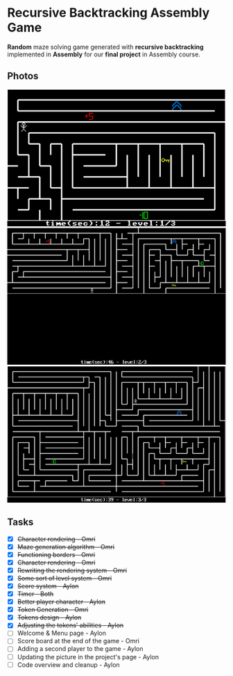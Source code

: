# Recursive Backtracking Assembly Game
**Random** maze solving game generated with **recursive backtracking** implemented in **Assembly** for our **final project** in Assembly course.

## Photos
![](assets/maze1.png)
![](assets/maze2.png)
![](assets/maze3.png)

## Tasks
- [x] ~~Character rendering - Omri~~ 
- [x] ~~Maze generation algorithm - Omri~~
- [x] ~~Functioning borders - Omri~~
- [x] ~~Character rendering - Omri~~
- [x] ~~Rewriting the rendering system - Omri~~
- [x] ~~Some sort of level system - Omri~~
- [x] ~~Score system - Aylon~~
- [x] ~~Timer - Both~~
- [x] ~~Better player character - Aylon~~
- [x] ~~Token Generation - Omri~~
- [x] ~~Tokens design - Aylon~~
- [x] ~~Adjusting the tokens' abilities - Aylon~~
- [ ] Welcome & Menu page - Aylon
- [ ] Score board at the end of the game - Omri
- [ ] Adding a second player to the game - Aylon
- [ ] Updating the picture in the project's page - Aylon
- [ ] Code overview and cleanup - Aylon
